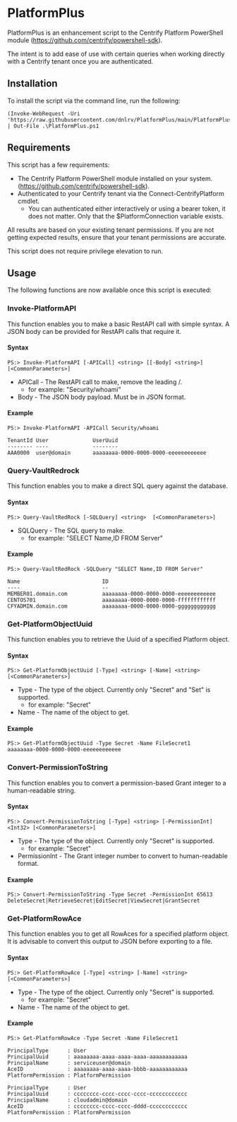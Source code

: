 # PlatformPlus
PlatformPlus is an enhancement script to the Centrify Platform PowerShell module (https://github.com/centrify/powershell-sdk).

The intent is to add ease of use with certain queries when working directly with a Centrify tenant once you are authenticated.

## Installation

To install the script via the command line, run the following:
```
(Invoke-WebRequest -Uri 'https://raw.githubusercontent.com/dnlrv/PlatformPlus/main/PlatformPlus.ps1').Content | Out-File .\PlatformPlus.ps1
```

## Requirements

This script has a few requirements:
 - The Centrify Platform PowerShell module installed on your system. (https://github.com/centrify/powershell-sdk).
 - Authenticated to your Centrify tenant via the Connect-CentrifyPlatform cmdlet.
   - You can authenticated either interactively or using a bearer token, it does not matter. Only that the $PlatformConnection variable exists.

All results are based on your existing tenant permissions. If you are not getting expected results, ensure that your tenant permissions are accurate.

This script does not require privilege elevation to run.

## Usage

The following functions are now available once this script is executed:

### Invoke-PlatformAPI

This function enables you to make a basic RestAPI call with simple syntax. A JSON body can be provided for RestAPI calls that require it.

#### Syntax
```
PS:> Invoke-PlatformAPI [-APICall] <string> [[-Body] <string>] [<CommonParameters>]
```
 - APICall - The RestAPI call to make, remove the leading /.
   - for example: "Security/whoami"
 - Body - The JSON body payload. Must be in JSON format.

#### Example
```
PS:> Invoke-PlatformAPI -APICall Security/whoami

TenantId User              UserUuid
-------- ----              --------
AAA0000  user@domain       aaaaaaaa-0000-0000-0000-eeeeeeeeeeee
````

### Query-VaultRedrock

This function enables you to make a direct SQL query against the database.

#### Syntax
```
PS:> Query-VaultRedRock [-SQLQuery] <string>  [<CommonParameters>]
```
 - SQLQuery - The SQL query to make.
   - for example: "SELECT Name,ID FROM Server"

#### Example
```
PS:> Query-VaultRedRock -SQLQuery "SELECT Name,ID FROM Server"

Name                          ID
----                          --
MEMBER01.domain.com           aaaaaaaa-0000-0000-0000-eeeeeeeeeeee
CENTOS701                     aaaaaaaa-0000-0000-0000-ffffffffffff
CFYADMIN.domain.com           aaaaaaaa-0000-0000-0000-gggggggggggg
```

### Get-PlatformObjectUuid

This function enables you to retrieve the Uuid of a specified Platform object.

#### Syntax
```
PS:> Get-PlatformObjectUuid [-Type] <string> [-Name] <string> [<CommonParameters>]
```
 - Type - The type of the object. Currently only "Secret" and "Set" is supported.
   - for example: "Secret"
 - Name - The name of the object to get.

#### Example
```
PS:> Get-PlatformObjectUuid -Type Secret -Name FileSecret1
aaaaaaaa-0000-0000-0000-eeeeeeeeeeee
````

### Convert-PermissionToString

This function enables you to convert a permission-based Grant integer to a human-readable string.

#### Syntax
```
PS:> Convert-PermissionToString [-Type] <string> [-PermissionInt] <Int32> [<CommonParameters>]
```
 - Type - The type of the object. Currently only "Secret" is supported.
   - for example: "Secret"
 - PermissionInt - The Grant integer number to convert to human-readable format.

#### Example
```
PS:> Convert-PermissionToString -Type Secret -PermissionInt 65613
DeleteSecret|RetrieveSecret|EditSecret|ViewSecret|GrantSecret
````

### Get-PlatformRowAce

This function enables you to get all RowAces for a specified platform object.
It is advisable to convert this output to JSON before exporting to a file.

#### Syntax
```
PS:> Get-PlatformRowAce [-Type] <string> [-Name] <string> [<CommonParameters>]
```
 - Type - The type of the object. Currently only "Secret" is supported.
   - for example: "Secret"
 - Name - The name of the object to get.

#### Example
```
PS:> Get-PlatformRowAce -Type Secret -Name FileSecret1

PrincipalType      : User
PrincipalUuid      : aaaaaaaa-aaaa-aaaa-aaaa-aaaaaaaaaaaa
PrincipalName      : serviceuser@domain
AceID              : aaaaaaaa-aaaa-aaaa-bbbb-aaaaaaaaaaaa
PlatformPermission : PlatformPermission

PrincipalType      : User
PrincipalUuid      : cccccccc-cccc-cccc-cccc-cccccccccccc
PrincipalName      : cloudadmin@domain
AceID              : cccccccc-cccc-cccc-dddd-cccccccccccc
PlatformPermission : PlatformPermission
````
